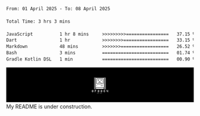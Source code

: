 <!--START_SECTION:waka-->

```txt
From: 01 April 2025 - To: 08 April 2025

Total Time: 3 hrs 3 mins

JavaScript          1 hr 8 mins     >>>>>>>>>================   37.15 %
Dart                1 hr            >>>>>>>>=================   33.15 %
Markdown            48 mins         >>>>>>>==================   26.52 %
Bash                3 mins          =========================   01.74 %
Gradle Kotlin DSL   1 min           =========================   00.90 %
```

<!--END_SECTION:waka-->

<img src="https://raw.githubusercontent.com/n3xta/image-hosting/main/img/202411032331174.png"/>
My README is under construction. 
